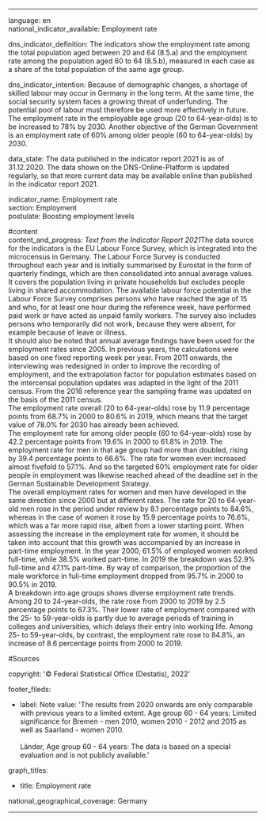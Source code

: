 ---

language: en    
national_indicator_available: Employment rate    

dns_indicator_definition: The indicators show the employment rate among the total population aged between 20 and 64 (8.5.a) and the employment rate among the population aged 60 to 64 (8.5.b), measured in each case as a share of the total population of the same age group.    

dns_indicator_intention: Because of demographic changes, a shortage of skilled labour may occur in Germany in the long term. At the same time, the social security system faces a growing threat of underfunding. The potential pool of labour must therefore be used more effectively in future. The employment rate in the employable age group (20 to 64-year-olds) is to be increased to 78% by 2030. Another objective of the German Government is an employment rate of 60% among older people (60 to 64-year-olds) by 2030.    

data_state: The data published in the indicator report 2021 is as of 31.12.2020. The data shown on the DNS-Online-Platform is updated regularly, so that more current data may be available online than published in the indicator report 2021.    

indicator_name: Employment rate    
section: Employment    
postulate: Boosting employment levels    

#content     
content_and_progress: <i>Text from the Indicator Report 2021</i>The data source for the indicators is the EU Labour Force Survey, which is integrated into the microcensus in Germany. The Labour Force Survey is conducted throughout each year and is initially summarised by Eurostat in the form of quarterly findings, which are then consolidated into annual average values. It covers the population living in private households but excludes people living in shared accommodation. The available labour force potential in the Labour Force Survey comprises persons who have reached the age of 15 and who, for at least one hour during the reference week, have performed paid work or have acted as unpaid family workers. The survey also includes persons who temporarily did not work, because they were absent, for example because of leave or illness.<br>It should also be noted that annual average findings have been used for the employment rates since 2005. In previous years, the calculations were based on one fixed reporting week per year. From 2011 onwards, the interviewing was redesigned in order to improve the recording of employment, and the extrapolation factor for population estimates based on the intercensal population updates was adapted in the light of the 2011 census. From the 2016 reference year the sampling frame was updated on the basis of the 2011 census.<br>The employment rate overall (20 to 64-year-olds) rose by 11.9 percentage points from 68.7% in 2000 to 80.6% in 2019, which means that the target value of 78.0% for 2030 has already been achieved.<br>The employment rate for among older people (60 to 64-year-olds) rose by 42.2 percentage points from 19.6% in 2000 to 61.8% in 2019. The employment rate for men in that age group had more than doubled, rising by 39.4 percentage points to 66.6%. The rate for women even increased almost fivefold to 57.1%. And so the targeted 60% employment rate for older people in employment was likewise reached ahead of the deadline set in the German Sustainable Development Strategy.<br>The overall employment rates for women and men have developed in the same direction since 2000 but at different rates. The rate for 20 to 64-year-old men rose in the period under review by 8.1 percentage points to 84.6%, whereas in the case of women it rose by 15.9 percentage points to 76.6%, which was a far more rapid rise, albeit from a lower starting point. When assessing the increase in the employment rate for women, it should be taken into account that this growth was accompanied by an increase in part-time employment. In the year 2000, 61.5% of employed women worked full-time, while 38.5% worked part-time. In 2019 the breakdown was 52.9% full-time and 47.1% part-time. By way of comparison, the proportion of the male workforce in full-time employment dropped from 95.7% in 2000 to 90.5% in 2019.<br>A breakdown into age groups shows diverse employment rate trends. Among 20 to 24-year-olds, the rate rose from 2000 to 2019 by 2.5 percentage points to 67.3%. Their lower rate of employment compared with the 25- to 59-year-olds is partly due to average periods of training in colleges and universities, which delays their entry into working life. Among 25- to 59-year-olds, by contrast, the employment rate rose to 84.8%, an increase of 8.6 percentage points from 2000 to 2019.    

#Sources    
    
copyright: '&copy; Federal Statistical Office (Destatis), 2022'    

footer_fileds:
  - label: Note
    value: 'The results from 2020 onwards are only comparable with previous years to a limited extent. Age group 60 - 64 years: Limited significance for Bremen - men 2010, women 2010 - 2012 and 2015 as well as Saarland - women 2010.<br><br> Länder, Age group 60 - 64 years: The data is based on a special evaluation and is not publicly available.'    

graph_titles: 
  - title: Employment rate
        

national_geographical_coverage: Germany    

---